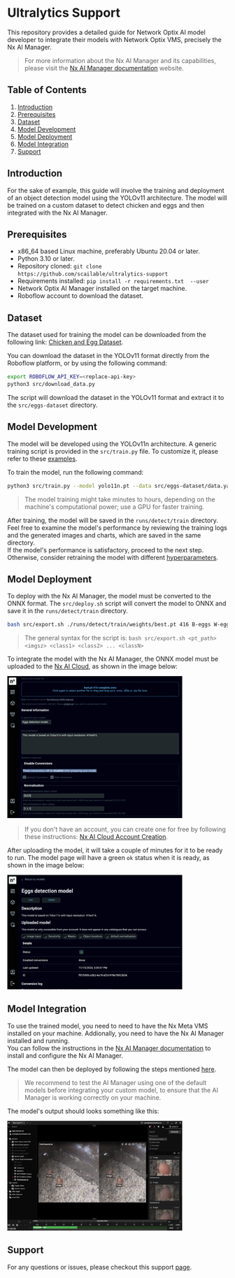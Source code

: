 # Ultralytics Support

This repository provides a detailed guide for Network Optix AI model developer to integrate their models with Network Optix VMS, precisely the Nx AI Manager.  

> For more information about the Nx AI Manager  and its capabilities, please visit the [Nx AI Manager documentation](https://nx.docs.scailable.net/) website.

## Table of Contents

1. [Introduction](#introduction)
2. [Prerequisites](#prerequisites)
3. [Dataset](#dataset)
4. [Model Development](#model-development)
5. [Model Deployment](#model-deployment)
6. [Model Integration](#model-integration)
7. [Support](#support)

## Introduction

For the sake of example, this guide will involve the training and deployment of an object detection model using the YOLOv11 architecture. The model will be trained on a custom dataset to detect chicken and eggs and then integrated with the Nx AI Manager.

## Prerequisites

- x86_64 based Linux machine, preferably Ubuntu 20.04 or later.
- Python 3.10 or later.
- Repository cloned: `git clone https://github.com/scailable/ultralytics-support`
- Requirements installed: `pip install -r requirements.txt  --user`
- Network Optix AI Manager installed on the target machine.
- Roboflow account to download the dataset.

## Dataset

The dataset used for training the model can be downloaded from the following link: [Chicken and Egg Dataset](https://universe.roboflow.com/egg-detection-mixed-eggs/egg-detection-model-4wo1k/dataset/3).

You can download the dataset in the YOLOv11 format directly from the Roboflow platform, or by using the following command:

```bash
export ROBOFLOW_API_KEY=<replace-api-key>
python3 src/download_data.py
```
The script will download the dataset in the YOLOv11 format and extract it to the `src/eggs-dataset` directory.

## Model Development

The model will be developed using the YOLOv11n architecture. A generic training script is provided in the `src/train.py` file. To customize it, please refer to these [examples](https://docs.ultralytics.com/modes/train/#usage-examples).

To train the model, run the following command:

```bash
python3 src/train.py --model yolo11n.pt --data src/eggs-dataset/data.yaml --epochs 100 --imgsz 416 --device cpu --batch_size 8
```

> The model training might take minutes to hours, depending on the machine's computational power; use a GPU for faster training.  

After training, the model will be saved in the `runs/detect/train` directory. Feel free to examine the model's performance by reviewing the training logs and the generated images and charts, which are saved in the same directory.   
If the model's performance is satisfactory, proceed to the next step. Otherwise, consider retraining the model with different [hyperparameters](https://docs.ultralytics.com/modes/train/#train-settings).


## Model Deployment

To deploy with the Nx AI Manager, the model must be converted to the ONNX format. The `src/deploy.sh` script will convert the model to ONNX and save it in the `runs/detect/train` directory.

```bash
bash src/export.sh ./runs/detect/train/weights/best.pt 416 B-eggs W-eggs
```
>The general syntax for the script is: `bash src/export.sh <pt_path> <imgsz> <class1> <class2> ... <classN>`

To integrate the model with the Nx AI Manager, the ONNX model must be uploaded to the [Nx AI Cloud](https://admin.sclbl.nxvms.com/create), as shown in the image below:

<img src="_imgs/upload-form.png" width="400">

> If you don't have an account, you can create one for free by following these instructions: [Nx AI Cloud Account Creation](https://nx.docs.scailable.net/nx-ai-cloud/registration).

After uploading the model, it will take a couple of minutes for it to be ready to run. The model page will have a green `ok` status when it is ready, as shown in the image below:

<img src="_imgs/model-ready.png" width="400">

## Model Integration

To use the trained model, you need to need to have the Nx Meta VMS installed on your machine. Addionally, you need to have the Nx AI Manager installed and running.  
You can follow the instructions in the [Nx AI Manager documentation](https://nx.docs.scailable.net/nx-ai-manager/1.-install-network-optix) to install and configure the Nx AI Manager.

The model can then be deployed by following the steps mentioned [here](https://nx.docs.scailable.net/nx-ai-manager/2.-configure-the-nx-ai-manager-plugin).

> We recommend to test the AI Manager using one of the default models before integrating your custom model, to ensure that the AI Manager is working correctly on your machine.

The model's output should looks something like this:

<img src="_imgs/final-output.png" width="400">

## Support

For any questions or issues, please checkout this support [page](https://nx.docs.scailable.net/support-and-troubleshooting/how-to-get-support).
